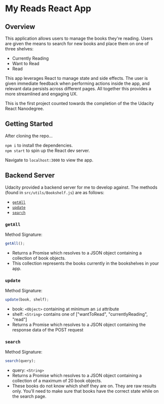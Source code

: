 # My Reads React App

## Overview

This application allows users to manage the books they're reading. Users are given the means to search for new books and place them on one of three shelves:

- Currently Reading
- Want to Read
- Read

This app leverages React to manage state and side effects. The user is given immediate feedback when performing actions inside the app, and relevant data persists across different pages. All together this provides a more streamlined and engaging UX.

This is the first project counted towards the completion of the the Udacity React Nanodegree.

## Getting Started

After cloning the repo...

`npm i` to install the dependencies.<br>
`npm start` to spin up the React dev server.

Navigate to `localhost:3000` to view the app.

## Backend Server

Udacity provided a backend server for me to develop against. The methods (found in `src/utils/Bookshelf.js`) are as follows:

- [`getAll`](#getall)
- [`update`](#update)
- [`search`](#search)

### `getAll`

Method Signature:

```js
getAll();
```

- Returns a Promise which resolves to a JSON object containing a collection of book objects.
- This collection represents the books currently in the bookshelves in your app.

### `update`

Method Signature:

```js
update(book, shelf);
```

- book: `<Object>` containing at minimum an `id` attribute
- shelf: `<String>` contains one of ["wantToRead", "currentlyReading", "read"]
- Returns a Promise which resolves to a JSON object containing the response data of the POST request

### `search`

Method Signature:

```js
search(query);
```

- query: `<String>`
- Returns a Promise which resolves to a JSON object containing a collection of a maximum of 20 book objects.
- These books do not know which shelf they are on. They are raw results only. You'll need to make sure that books have the correct state while on the search page.
